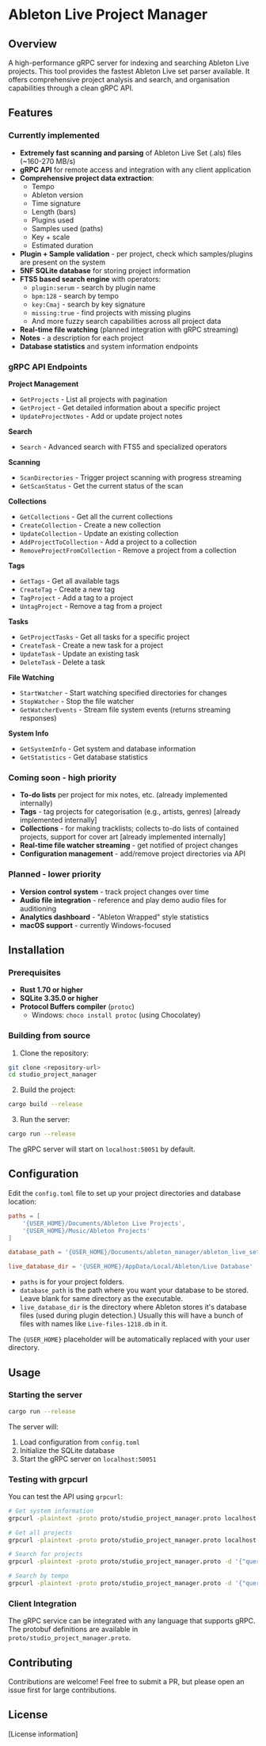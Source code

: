 # Ableton Live Project Manager

## Overview

A high-performance gRPC server for indexing and searching Ableton Live projects. This tool provides the fastest Ableton Live set parser available. It offers comprehensive project analysis and search, and organisation capabilities through a clean gRPC API.

## Features

### Currently implemented

- **Extremely fast scanning and parsing** of Ableton Live Set (.als) files (~160-270 MB/s)
- **gRPC API** for remote access and integration with any client application
- **Comprehensive project data extraction**:
    - Tempo
    - Ableton version
    - Time signature
    - Length (bars)
    - Plugins used
    - Samples used (paths)
    - Key + scale
    - Estimated duration
- **Plugin + Sample validation** - per project, check which samples/plugins are present on the system
- **5NF SQLite database** for storing project information
- **FTS5 based search engine** with operators:
    - `plugin:serum` - search by plugin name
    - `bpm:128` - search by tempo
    - `key:Cmaj` - search by key signature
    - `missing:true` - find projects with missing plugins
    - And more fuzzy search capabilities across all project data
- **Real-time file watching** (planned integration with gRPC streaming)
- **Notes** - a description for each project
- **Database statistics** and system information endpoints

### gRPC API Endpoints

**Project Management**

- `GetProjects` - List all projects with pagination
- `GetProject` - Get detailed information about a specific project
- `UpdateProjectNotes` - Add or update project notes

**Search**

- `Search` - Advanced search with FTS5 and specialized operators

**Scanning**

- `ScanDirectories` - Trigger project scanning with progress streaming
- `GetScanStatus` - Get the current status of the scan

**Collections**

- `GetCollections` - Get all the current collections
- `CreateCollection` - Create a new collection
- `UpdateCollection` - Update an existing collection
- `AddProjectToCollection` - Add a project to a collection
- `RemoveProjectFromCollection` - Remove a project from a collection

**Tags**

- `GetTags` - Get all available tags
- `CreateTag` - Create a new tag
- `TagProject` - Add a tag to a project
- `UntagProject` - Remove a tag from a project

**Tasks**

- `GetProjectTasks` - Get all tasks for a specific project
- `CreateTask` - Create a new task for a project
- `UpdateTask` - Update an existing task
- `DeleteTask` - Delete a task

**File Watching**

- `StartWatcher` - Start watching specified directories for changes
- `StopWatcher` - Stop the file watcher
- `GetWatcherEvents` - Stream file system events (returns streaming responses)

**System Info**

- `GetSystemInfo` - Get system and database information
- `GetStatistics` - Get database statistics

### Coming soon - high priority

- **To-do lists** per project for mix notes, etc. (already implemented internally)
- **Tags** - tag projects for categorisation (e.g., artists, genres) [already implemented internally]
- **Collections** - for making tracklists; collects to-do lists of contained projects, support for cover art [already implemented internally]
- **Real-time file watcher streaming** - get notified of project changes
- **Configuration management** - add/remove project directories via API

### Planned - lower priority

- **Version control system** - track project changes over time
- **Audio file integration** - reference and play demo audio files for auditioning
- **Analytics dashboard** - "Ableton Wrapped" style statistics
- **macOS support** - currently Windows-focused

## Installation

### Prerequisites

- **Rust 1.70 or higher**
- **SQLite 3.35.0 or higher**
- **Protocol Buffers compiler** (`protoc`)
  - Windows: `choco install protoc` (using Chocolatey)

### Building from source

1. Clone the repository:
```bash
git clone <repository-url>
cd studio_project_manager
```

2. Build the project:
```bash
cargo build --release
```

3. Run the server:
```bash
cargo run --release
```

The gRPC server will start on `localhost:50051` by default.

## Configuration

Edit the `config.toml` file to set up your project directories and database location:

```toml
paths = [
    '{USER_HOME}/Documents/Ableton Live Projects',
    '{USER_HOME}/Music/Ableton Projects'
]

database_path = '{USER_HOME}/Documents/ableton_manager/ableton_live_sets.db'

live_database_dir = '{USER_HOME}/AppData/Local/Ableton/Live Database'
```

* `paths` is for your project folders.
* `database_path` is the path where you want your database to be stored. Leave blank for same directory as the executable.
* `live_database_dir` is the directory where Ableton stores it's database files (used during plugin detection.) Usually this will have a bunch of files with names like `Live-files-1218.db` in it.

The `{USER_HOME}` placeholder will be automatically replaced with your user directory.

## Usage

### Starting the server

```bash
cargo run --release
```

The server will:
1. Load configuration from `config.toml`
2. Initialize the SQLite database
3. Start the gRPC server on `localhost:50051`

### Testing with grpcurl

You can test the API using `grpcurl`:

```bash
# Get system information
grpcurl -plaintext -proto proto/studio_project_manager.proto localhost:50051 studio_project_manager.StudioProjectManager/GetSystemInfo

# Get all projects
grpcurl -plaintext -proto proto/studio_project_manager.proto localhost:50051 studio_project_manager.StudioProjectManager/GetProjects

# Search for projects
grpcurl -plaintext -proto proto/studio_project_manager.proto -d '{"query": "plugin:serum"}' localhost:50051 studio_project_manager.StudioProjectManager/Search

# Search by tempo
grpcurl -plaintext -proto proto/studio_project_manager.proto -d '{"query": "bpm:128"}' localhost:50051 studio_project_manager.StudioProjectManager/Search
```

### Client Integration

The gRPC service can be integrated with any language that supports gRPC. The protobuf definitions are available in `proto/studio_project_manager.proto`.

## Contributing

Contributions are welcome! Feel free to submit a PR, but please open an issue first for large contributions.

## License

[License information]

